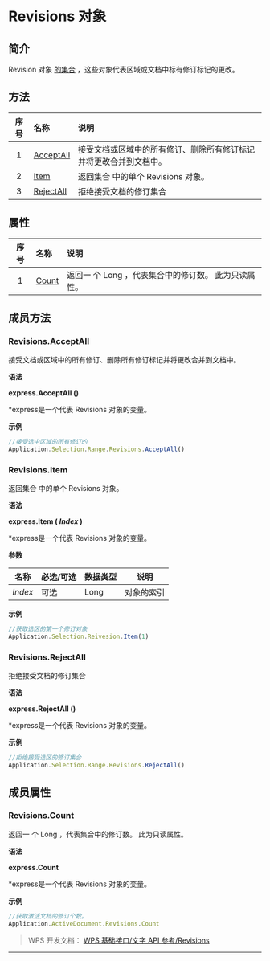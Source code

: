 # Revisions 对象

## 简介

Revision 对象 [的集合](https://docs.microsoft.com/zh-cn/office/vba/api/word.revision) ，这些对象代表区域或文档中标有修订标记的更改。

## 方法

| 序号 | 名称                              | 说明                                                               |
|:----:|:----------------------------------|:-------------------------------------------------------------------|
|  1   | [AcceptAll](#Revisions.AcceptAll) | 接受文档或区域中的所有修订、删除所有修订标记并将更改合并到文档中。 |
|  2   | [Item](#Revisions.Item)           | 返回集合 中的单个 Revisions 对象。                                 |
|  3   | [RejectAll](#Revisions.RejectAll) | 拒绝接受文档的修订集合                                             |

## 属性

| 序号 | 名称                      | 说明                                                 |
|:----:|:--------------------------|:-----------------------------------------------------|
|  1   | [Count](#Revisions.Count) | 返回一 个 Long ，代表集合中的修订数。 此为只读属性。 |

## 成员方法

### Revisions.AcceptAll

接受文档或区域中的所有修订、删除所有修订标记并将更改合并到文档中。

**语法**

**express.AcceptAll ()**

\*express是一个代表 Revisions 对象的变量。

**示例**

``` JavaScript
//接受选中区域的所有修订的
Application.Selection.Range.Revisions.AcceptAll()
```

### Revisions.Item

返回集合 中的单个 Revisions 对象。

**语法**

**express.Item ( *Index* )**

\*express是一个代表 Revisions 对象的变量。

**参数**

| 名称    | 必选/可选 | 数据类型 | 说明       |
|---------|-----------|----------|------------|
| *Index* | 可选      | Long     | 对象的索引 |

**示例**

``` JavaScript
//获取选区的第一个修订对象
Application.Selection.Reivesion.Item(1)
```

### Revisions.RejectAll

拒绝接受文档的修订集合

**语法**

**express.RejectAll ()**

\*express是一个代表 Revisions 对象的变量。

**示例**

``` JavaScript
//拒绝接受选区的修订集合
Application.Selection.Range.Revisions.RejectAll()
```

## 成员属性

### Revisions.Count

返回一 个 Long ，代表集合中的修订数。 此为只读属性。

**语法**

**express.Count**

\*express是一个代表 Revisions 对象的变量。

**示例**

``` JavaScript
//获取激活文档的修订个数。
Application.ActiveDocument.Revisions.Count
```

> WPS 开发文档： [WPS 基础接口/文字 API 参考/Revisions](https://qn.cache.wpscdn.cn/encs/doc/office_v19/index.htm)

------------------------------------------------------------------------

